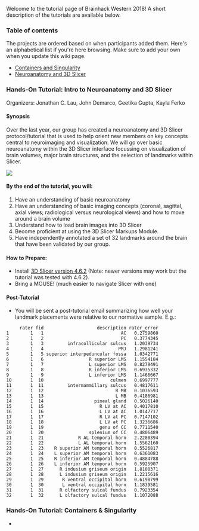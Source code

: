 Welcome to the tutorial page of Brainhack Western 2018! A short description of the tutorials are available below.

### Table of contents
The projects are ordered based on when participants added them. Here's an alphabetical list if you're here browsing. Make sure to add your own when you update this wiki page.

* [Containers and Singularity](#containers-singularity)
* [Neuroanatomy and 3D Slicer](#neuroanatomy)

### Hands-On Tutorial: Intro to Neuroanatomy and 3D Slicer <a name=neuroanatomy></a>

Organizers: Jonathan C. Lau, John Demarco, Geetika Gupta, Kayla Ferko

#### Synopsis
Over the last year, our group has created a neuroanatomy and 3D Slicer protocol/tutorial that is used to help orient new members on key concepts central to neuroimaging and visualization. We will go over basic neuroanatomy within the 3D Slicer interface focussing on visualization of brain volumes, major brain structures, and the selection of landmarks within Slicer.

![](https://github.com/BrainhackWestern/BrainhackWestern.github.io/blob/master/img/figure1_landmarks.png)

#### By the end of the tutorial, you will:
1. Have an understanding of basic neuroanatomy
2. Have an understanding of basic imaging concepts (coronal, sagittal, axial views; radiological versus neurological views) and how to move around a brain volume
2. Understand how to load brain images into 3D Slicer
3. Become proficient at using the 3D Slicer Markups Module.
4. Have independently annotated a set of 32 landmarks around the brain that have been validated by our group.

#### How to Prepare:
* Install [3D Slicer version 4.6.2](http://slicer.kitware.com/midas3/folder/274) (Note: newer versions may work but the tutorial was tested with 4.6.2).
* Bring a MOUSE! (much easier to navigate Slicer with one)

#### Post-Tutorial
* You will be sent a post-tutorial email summarizing how well your landmark placements were relative to our normative sample. E.g.:

```     
     rater fid                    description rater_error
1        1   1                             AC   0.2759860
2        1   2                             PC   0.3774345
3        1   3         infracollicular sulcus   1.2039734
4        1   4                            PMJ   1.2981241
5        1   5 superior interpeduncular fossa   1.0342771
6        1   6                 R superior LMS   1.1554184
7        1   7                 L superior LMS   0.8279491
8        1   8                 R inferior LMS   0.6935332
9        1   9                 L inferior LMS   1.1466667
10       1  10                         culmen   0.6997777
11       1  11         intermammillary sulcus   0.4817611
12       1  12                           R MB   0.1036593
13       1  13                           L MB   0.4186981
14       1  14                   pineal gland   0.5026140
15       1  15                     R LV at AC   0.4017810
16       1  16                     L LV at AC   1.0147717
17       1  17                     R LV at PC   0.7147102
18       1  18                     L LV at PC   1.3236686
19       1  19                     genu of CC   0.7711540
20       1  20                 splenium of CC   0.4806489
21       1  21             R AL temporal horn   2.2280394
22       1  22             L AL temporal horn   1.5562160
23       1  23    R superior AM temporal horn   0.5526817
24       1  24    L superior AM temporal horn   0.6361083
25       1  25    R inferior AM temporal horn   0.4884788
26       1  26    L inferior AM temporal horn   0.5925907
27       1  27      R indusium griseum origin   1.8108371
28       1  28      L indusium griseum origin   1.2215616
29       1  29       R ventral occipital horn   0.6198799
30       1  30       L ventral occipital horn   1.1839581
31       1  31      R olfactory sulcal fundus   0.7923354
32       1  32      L olfactory sulcal fundus   1.1072088
```

### Hands-On Tutorial: Containers & Singularity <a name=containers-singularity></a>
* 
